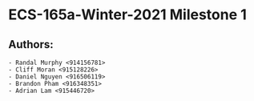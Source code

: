 # ECS-165a-Winter-2021 Milestone 1
## Authors:
 	- Randal Murphy <914156781>
	- Cliff Moran <915128226>
	- Daniel Nguyen <916506119>
	- Brandon Pham <916348351>
	- Adrian Lam <915446720>
